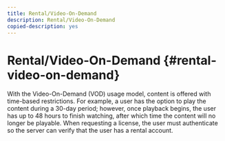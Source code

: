 ```yaml
---
title: Rental/Video-On-Demand
description: Rental/Video-On-Demand
copied-description: yes
---
```


# Rental/Video-On-Demand {#rental-video-on-demand}

With the Video-On-Demand (VOD) usage model, content is offered with time-based restrictions. For example, a user has the option to play the content during a 30-day period; however, once playback begins, the user has up to 48 hours to finish watching, after which time the content will no longer be playable. When requesting a license, the user must authenticate so the server can verify that the user has a rental account. 
